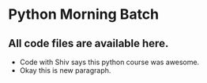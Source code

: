 # Python Morning Batch

## All code files are available here.

- Code with Shiv says this python course was awesome.
- Okay this is new paragraph.
